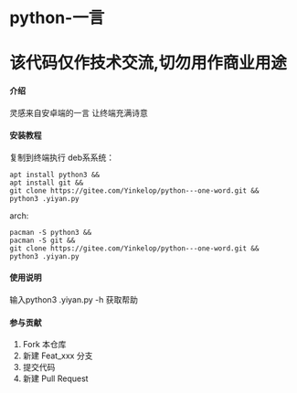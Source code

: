 # python-一言
# 该代码仅作技术交流,切勿用作商业用途

#### 介绍
灵感来自安卓端的一言
让终端充满诗意

#### 安装教程

复制到终端执行
deb系系统：
```
apt install python3 &&
apt install git &&
git clone https://gitee.com/Yinkelop/python---one-word.git &&
python3 .yiyan.py
```
arch:
```
pacman -S python3 &&
pacman -S git &&
git clone https://gitee.com/Yinkelop/python---one-word.git &&
python3 .yiyan.py
```
#### 使用说明


输入python3 .yiyan.py -h 获取帮助

#### 参与贡献

1.  Fork 本仓库
2.  新建 Feat_xxx 分支
3.  提交代码
4.  新建 Pull Request